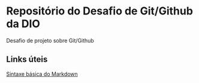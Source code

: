 # Repositório do Desafio de Git/Github da DIO

Desafio de projeto sobre Git/Github

## Links úteis

[Sintaxe básica do Markdown](https://www.markdownguide.org/basic-syntax/)
